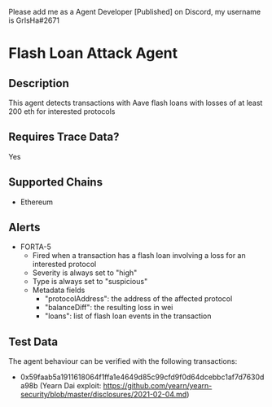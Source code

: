 Please add me as a Agent Developer [Published] on Discord, my username is GrIsHa#2671
# Flash Loan Attack Agent

## Description

This agent detects transactions with Aave flash loans with losses of at least 200 eth for interested protocols

## Requires Trace Data?

Yes

## Supported Chains

- Ethereum

## Alerts

- FORTA-5
  - Fired when a transaction has a flash loan involving a loss for an interested protocol
  - Severity is always set to "high"
  - Type is always set to "suspicious"
  - Metadata fields
    - "protocolAddress": the address of the affected protocol
    - "balanceDiff": the resulting loss in wei
    - "loans": list of flash loan events in the transaction

## Test Data

The agent behaviour can be verified with the following transactions:

- 0x59faab5a1911618064f1ffa1e4649d85c99cfd9f0d64dcebbc1af7d7630da98b (Yearn Dai exploit: https://github.com/yearn/yearn-security/blob/master/disclosures/2021-02-04.md)
